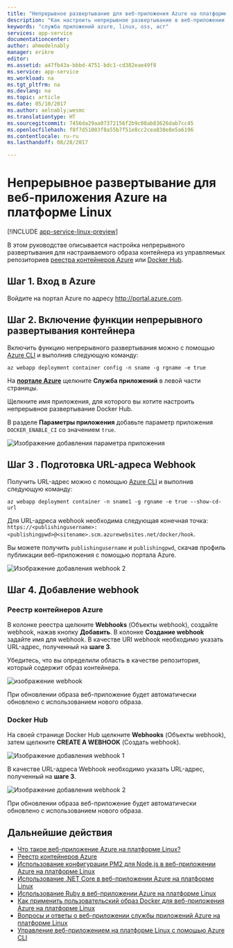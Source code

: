 ```yaml
---
title: "Непрерывное развертывание для веб-приложения Azure на платформе Linux | Документы Майкрософт"
description: "Как настроить непрерывное развертывание в веб-приложении Azure на платформе Linux."
keywords: "служба приложений azure, linux, oss, acr"
services: app-service
documentationcenter: 
author: ahmedelnably
manager: erikre
editor: 
ms.assetid: a47fb43a-bbbd-4751-bdc1-cd382eae49f8
ms.service: app-service
ms.workload: na
ms.tgt_pltfrm: na
ms.devlang: na
ms.topic: article
ms.date: 05/10/2017
ms.author: aelnably;wesmc
ms.translationtype: HT
ms.sourcegitcommit: 7456da29aa07372156f2b9c08ab83626dab7cc45
ms.openlocfilehash: f8f7d51003f8a55b7f51e8cc2cea838e8e5a6196
ms.contentlocale: ru-ru
ms.lasthandoff: 08/28/2017

---
```

# <a name="continuous-deployment-with-azure-web-app-on-linux"></a>Непрерывное развертывание для веб-приложения Azure на платформе Linux

[!INCLUDE [app-service-linux-preview](../../includes/app-service-linux-preview.md)]

В этом руководстве описывается настройка непрерывного развертывания для настраиваемого образа контейнера из управляемых репозиториев [реестра контейнеров Azure](https://azure.microsoft.com/en-us/services/container-registry/) или [Docker Hub](https://hub.docker.com).

## <a name="step-1---sign-in-to-azure"></a>Шаг 1. Вход в Azure

Войдите на портал Azure по адресу http://portal.azure.com.

## <a name="step-2---enable-container-continuous-deployment-feature"></a>Шаг 2. Включение функции непрерывного развертывания контейнера

Включить функцию непрерывного развертывания можно с помощью [Azure CLI](https://docs.microsoft.com/en-us/cli/azure/install-azure-cli) и выполнив следующую команду:

```azurecli-interactive
az webapp deployment container config -n sname -g rgname -e true
``` 

На **[портале Azure](https://portal.azure.com/)** щелкните **Служба приложений** в левой части страницы.

Щелкните имя приложения, для которого вы хотите настроить непрерывное развертывание Docker Hub.

В разделе **Параметры приложения** добавьте параметр приложения `DOCKER_ENABLE_CI` со значением `true`.

![Изображение добавления параметра приложения](./media/app-service-webapp-service-linux-ci-cd/step2.png)

## <a name="step-3---prepare-webhook-url"></a>Шаг 3 . Подготовка URL-адреса Webhook

Получить URL-адрес можно с помощью [Azure CLI](https://docs.microsoft.com/en-us/cli/azure/install-azure-cli) и выполнив следующую команду:

```azurecli-interactive
az webapp deployment container -n sname1 -g rgname -e true --show-cd-url
``` 

Для URL-адреса webhook необходима следующая конечная точка: `https://<publishingusername>:<publishingpwd>@<sitename>.scm.azurewebsites.net/docker/hook`.

Вы можете получить `publishingusername` и `publishingpwd`, скачав профиль публикации веб-приложения с помощью портала Azure.

![Изображение добавления webhook 2](./media/app-service-webapp-service-linux-ci-cd/step3-3.png)

## <a name="step-4---add-a-web-hook"></a>Шаг 4. Добавление webhook

### <a name="azure-container-registry"></a>Реестр контейнеров Azure

В колонке реестра щелкните **Webhooks** (Объекты webhook), создайте webhook, нажав кнопку **Добавить**. В колонке **Создание webhook** задайте имя для webhook. В качестве URI webhook необходимо указать URL-адрес, полученный на **шаге 3**.

Убедитесь, что вы определили область в качестве репозитория, который содержит образ контейнера.

![изображение webhook](./media/app-service-webapp-service-linux-ci-cd/step3ACRWebhook-1.png)

При обновлении образа веб-приложение будет автоматически обновлено с использованием нового образа.

### <a name="docker-hub"></a>Docker Hub

На своей странице Docker Hub щелкните **Webhooks** (Объекты webhook), затем щелкните **CREATE A WEBHOOK** (Создать webhook).

![Изображение добавления webhook 1](./media/app-service-webapp-service-linux-ci-cd/step3-1.png)

В качестве URL-адреса Webhook необходимо указать URL-адрес, полученный на **шаге 3**.

![Изображение добавления webhook 2](./media/app-service-webapp-service-linux-ci-cd/step3-2.png)

При обновлении образа веб-приложение будет автоматически обновлено с использованием нового образа.

## <a name="next-steps"></a>Дальнейшие действия
* [Что такое веб-приложение Azure на платформе Linux?](./app-service-linux-intro.md)
* [Реестр контейнеров Azure](https://azure.microsoft.com/en-us/services/container-registry/)
* [Использование конфигурации PM2 для Node.js в веб-приложении Azure на платформе Linux](app-service-linux-using-nodejs-pm2.md)
* [Использование .NET Core в веб-приложении Azure на платформе Linux](app-service-linux-using-dotnetcore.md)
* [Использование Ruby в веб-приложении Azure на платформе Linux](app-service-linux-ruby-get-started.md)
* [Как применить пользовательский образ Docker для веб-приложения Azure на платформе Linux](./app-service-linux-using-custom-docker-image.md)
* [Вопросы и ответы о веб-приложении службы приложений Azure на платформе Linux](./app-service-linux-faq.md) 
* [Управление веб-приложением на платформе Linux с помощью Azure CLI](./app-service-linux-cli.md)




